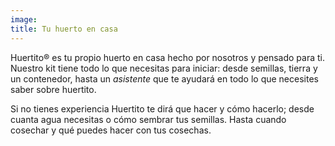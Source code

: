```yaml
---
image:
title: Tu huerto en casa
---
```


Huertito® es tu propio huerto en casa hecho por nosotros y pensado para ti. Nuestro kit tiene todo lo que necesitas para iniciar: desde semillas, tierra y un contenedor, hasta un _asistente_ que te ayudará en todo lo que necesites saber sobre huertito.

Si no tienes experiencia Huertito te dirá que hacer y cómo hacerlo; desde cuanta agua necesitas o cómo sembrar tus semillas. Hasta cuando cosechar y qué puedes hacer con tus cosechas.
